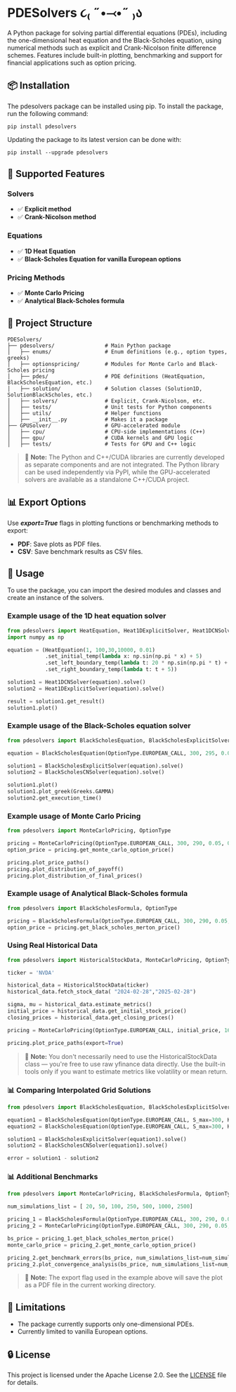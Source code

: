 # PDESolvers ૮₍  ˶•⤙•˶ ₎ა

A Python package for solving partial differential equations (PDEs), including the one-dimensional heat equation and the Black-Scholes equation, using numerical methods such as explicit and Crank-Nicolson finite difference schemes. Features include built-in plotting, benchmarking and support for financial applications such as option pricing.

## 📦 Installation
The pdesolvers package can be installed using pip. To install the package, run the following command:
```
pip install pdesolvers
```
Updating the package to its latest version can be done with:
```
pip install --upgrade pdesolvers
```

## 🧩 Supported Features
### Solvers
- ✅ **Explicit method**
- ✅ **Crank-Nicolson method**

### Equations
- ✅ **1D Heat Equation**
- ✅ **Black-Scholes Equation for vanilla European options**

### Pricing Methods
- ✅ **Monte Carlo Pricing**
- ✅ **Analytical Black-Scholes formula**

## 📁 Project Structure
```plaintext
PDESolvers/
├── pdesolvers/                # Main Python package
│   ├── enums/                 # Enum definitions (e.g., option types, greeks)
│   ├── optionspricing/        # Modules for Monte Carlo and Black-Scholes pricing
│   ├── pdes/                  # PDE definitions (HeatEquation, BlackScholesEquation, etc.)
│   ├── solution/              # Solution classes (Solution1D, SolutionBlackScholes, etc.)
│   ├── solvers/               # Explicit, Crank-Nicolson, etc.
│   ├── tests/                 # Unit tests for Python components
│   ├── utils/                 # Helper functions
│   ├── __init__.py            # Makes it a package
├── GPUSolver/                 # GPU-accelerated module
│   ├── cpu/                   # CPU-side implementations (C++)
│   ├── gpu/                   # CUDA kernels and GPU logic
│   ├── tests/                 # Tests for GPU and C++ logic
```
> 📝 **Note:** The Python and C++/CUDA libraries are currently developed as separate components and are not integrated. The Python library can be used independently via PyPI, while the GPU-accelerated solvers are available as a standalone C++/CUDA project.

## 📊 Export Options
Use **_export=True_** flags in plotting functions or benchmarking methods to export:
- **PDF**: Save plots as PDF files.
- **CSV**: Save benchmark results as CSV files.

## 🚀 Usage
To use the package, you can import the desired modules and classes and create an instance of the solvers.

### Example usage of the 1D heat equation solver
```python
from pdesolvers import HeatEquation, Heat1DExplicitSolver, Heat1DCNSolver
import numpy as np

equation = (HeatEquation(1, 100,30,10000, 0.01)
            .set_initial_temp(lambda x: np.sin(np.pi * x) + 5)
            .set_left_boundary_temp(lambda t: 20 * np.sin(np.pi * t) + 5)
            .set_right_boundary_temp(lambda t: t + 5))

solution1 = Heat1DCNSolver(equation).solve()
solution2 = Heat1DExplicitSolver(equation).solve()

result = solution1.get_result()
solution1.plot()
```

### Example usage of the Black-Scholes equation solver
```python
from pdesolvers import BlackScholesEquation, BlackScholesExplicitSolver, BlackScholesCNSolver, OptionType, Greeks

equation = BlackScholesEquation(OptionType.EUROPEAN_CALL, 300, 295, 0.05, 0.2, 1, 100, 10000)

solution1 = BlackScholesExplicitSolver(equation).solve()
solution2 = BlackScholesCNSolver(equation).solve()

solution1.plot()
solution1.plot_greek(Greeks.GAMMA)
solution2.get_execution_time()
```

### Example usage of Monte Carlo Pricing
```python
from pdesolvers import MonteCarloPricing, OptionType

pricing = MonteCarloPricing(OptionType.EUROPEAN_CALL, 300, 290, 0.05, 0.2, 1, 365, 1000, 78)
option_price = pricing.get_monte_carlo_option_price()

pricing.plot_price_paths()
pricing.plot_distribution_of_payoff()
pricing.plot_distribution_of_final_prices()
```

### Example usage of Analytical Black-Scholes formula
```python
from pdesolvers import BlackScholesFormula, OptionType

pricing = BlackScholesFormula(OptionType.EUROPEAN_CALL, 300, 290, 0.05, 0.2, 1)
option_price = pricing.get_black_scholes_merton_price()
```

### Using Real Historical Data
```python
from pdesolvers import HistoricalStockData, MonteCarloPricing, OptionType

ticker = 'NVDA'

historical_data = HistoricalStockData(ticker)
historical_data.fetch_stock_data( "2024-02-28","2025-02-28")

sigma, mu = historical_data.estimate_metrics()
initial_price = historical_data.get_initial_stock_price()
closing_prices = historical_data.get_closing_prices()

pricing = MonteCarloPricing(OptionType.EUROPEAN_CALL, initial_price, 160, mu, sigma, 1, len(closing_prices), 1000, 78)

pricing.plot_price_paths(export=True)
```
> 📝 **Note:** You don't necessarily need to use the HistoricalStockData class — you're free to use raw yfinance data directly.
Use the built-in tools only if you want to estimate metrics like volatility or mean return.

### 📊 Comparing Interpolated Grid Solutions
```python
from pdesolvers import BlackScholesEquation, BlackScholesExplicitSolver, BlackScholesCNSolver, OptionType

equation1 = BlackScholesEquation(OptionType.EUROPEAN_CALL, S_max=300, K=100, r=0.05, sigma=0.2, expiry=1, s_nodes=100, t_nodes=1000)
equation2 = BlackScholesEquation(OptionType.EUROPEAN_CALL, S_max=300, K=100, r=0.05, sigma=0.2, expiry=1)

solution1 = BlackScholesExplicitSolver(equation1).solve()
solution2 = BlackScholesCNSolver(equation1).solve()

error = solution1 - solution2
```

### 📊 Additional Benchmarks
```python
from pdesolvers import MonteCarloPricing, BlackScholesFormula, OptionType

num_simulations_list = [ 20, 50, 100, 250, 500, 1000, 2500]

pricing_1 = BlackScholesFormula(OptionType.EUROPEAN_CALL, 300, 290, 0.05, 0.2, 1)
pricing_2 = MonteCarloPricing(OptionType.EUROPEAN_CALL, 300, 290, 0.05, 0.2, 1, 365, 1000000, 78)

bs_price = pricing_1.get_black_scholes_merton_price()
monte_carlo_price = pricing_2.get_monte_carlo_option_price()

pricing_2.get_benchmark_errors(bs_price, num_simulations_list=num_simulations_list)
pricing_2.plot_convergence_analysis(bs_price, num_simulations_list=num_simulations_list, export=True)
```
> 📝 **Note:** The export flag used in the example above will save the plot as a PDF file in the current working directory.

## 🧠 Limitations
- The package currently supports only one-dimensional PDEs.
- Currently limited to vanilla European options.

## 🔒 License
This project is licensed under the Apache License 2.0. See the [LICENSE](./LICENSE.md) file for details.
